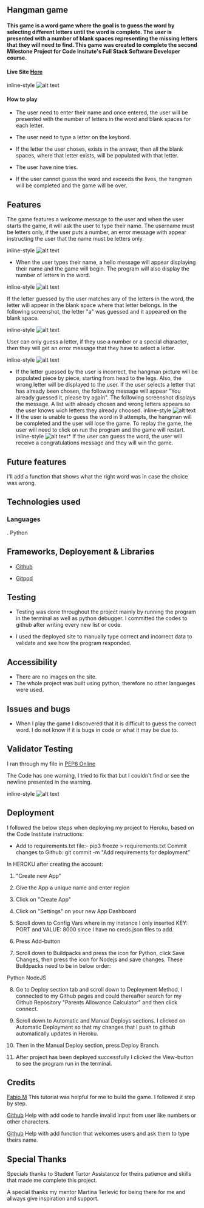 ## Hangman game 

#### This game is a word game where the goal is to guess the word by selecting different letters until the word is complete. The user is presented with a number of blank spaces representing the missing letters that they will need to find. This game was created to complete the second Milestone Project for Code Insitute's Full Stack Software Developer course.

#### Live Site [Here](https://meys-game.herokuapp.com/)

inline-style
![alt text](doc/Ska%CC%88rmavbild%202022-07-17%20kl.%2006.31.46.png)
#### How to play

* The user need to enter their name and once entered, the user will be presented with the number of letters in the word and blank spaces for each letter.

* The user need to type a letter on the keybord.
* If the letter the user choses, exists in the answer, then all the blank spaces, where that letter exists, will be populated with that letter.
* The user have nine tries.
* If the user cannot guess the word and exceeds the lives, the hangman will be completed and the game will be over.
## Features
The game features a welcome message to the user and when the user starts the game, it will ask the user to type their name. The username must be letters only, if the user puts a number, an error message with appear instructing the user that the name must be letters only.

inline-style
![alt text](doc/Ska%CC%88rmavbild%202022-07-17%20kl.%2006.31.46.png)

* When the user types their name, a hello message will appear displaying their name and the game will begin. The program will also display the number of letters in the word.

inline-style
![alt text](doc/Ska%CC%88rmavbild%202022-07-17%20kl.%2006.34.08.png)

If the letter guessed by the user matches any of the letters in the word, the letter will appear in the blank space where that letter belongs. In the following screenshot, the letter "a" was guessed and it appeared on the blank space.

inline-style
![alt text](doc/Ska%CC%88rmavbild%202022-07-17%20kl.%2006.37.38.png)

User can only guess a letter, if they use a number or a special character, then they will get an error message that they have to select a letter.

inline-style
![alt text](doc/Ska%CC%88rmavbild%202022-07-17%20kl.%2006.39.47.png)

* If the letter guessed by the user is incorrect, the hangman picture will be populated piece by piece, starting from head to the legs. Also, the wrong letter will be displayed to the user. If the user selects a letter that has already been chosen, the following message will appear "You already guessed it, please try again". The following screenshot displays the message. A list with already chosen and wrong letters appears so the user knows wich letters they already choosed.
inline-style
![alt text](doc/Ska%CC%88rmavbild%202022-07-17%20kl.%2006.42.07.png)
* If the user is unable to guess the word in 9 attempts, the hangman will be completed and the user will lose the game. To replay the game, the user will need to click on run the program and the game will restart.
inline-style
![alt text](doc/Ska%CC%88rmavbild%202022-07-17%20kl.%2006.48.39.png)* If the user can guess the word, the user will receive a congratulations message and they will win the game.

## Future features

I'll add a function that shows what the right word was in case the choice was wrong.

## Technologies used

### Languages
. Python

## Frameworks, Deployement & Libraries

* [Github](https://github.com/)

* [Gitpod](https://gitpod.io)

## Testing

* Testing was done throughout the project mainly by running the program in the terminal as well as python debugger. I committed the codes to github after writing every new list or code.

* I used the deployed site to manually type correct and incorrect data to validate and see how the program responded.

## Accessibility

* There are no images on the site.
* The whole project was built using python, therefore no other langueges were used.

## Issues and bugs

* When I play the game I discovered that it is difficult to guess the correct word. I do not know if it is bugs in code or what it may be due to.

## Validator Testing
I ran through my file in [PEP8 Online](http://pep8online.com/)

The Code has one warning, I tried to fix that but I couldn't find or see the newline presented in the warning. 

inline-style
![alt text](doc/Ska%CC%88rmavbild%202022-07-17%20kl.%2007.05.04.png)

## Deployment

I followed the below steps when deploying my project to Heroku, based on the Code Institute instructions:

* Add to requirements.txt file:-
pip3 freeze > requirements.txt
Commit changes to Github:
git commit -m "Add requirements for deployment”

In HEROKU after creating the account:

1. "Create new App"

2. Give the App a unique name and enter region

3. Click on "Create App"

4. Click on "Settings" on your new App Dashboard

5. Scroll down to Config Vars where in my instance I only inserted KEY: PORT and VALUE: 8000 since I have no creds.json files to add.

6. Press Add-button

7. Scroll down to Buildpacks and press the icon for Python, click Save Changes, then press the icon for Nodejs and save changes. These Buildpacks need to be in below order:

Python NodeJS

8. Go to Deploy section tab and scroll down to Deployment Method. I connected to my Github pages and could thereafter search for my Github Repository "Parents Allowance Calculator" and then click connect.

9. Scroll down to Automatic and Manual Deploys sections. I clicked on Automatic Deployment so that my changes that I push to github automatically updates in Heroku.

10. Then in the Manual Deploy section, press Deploy Branch.

11. After project has been deployed successfully I clicked the View-button to see the program run in the terminal.

## Credits

[Fabio M](https://www.youtube.com/watch?v=lJ7RhvNvsnc&t=1s) This tutorial was helpful for me to build the game. I followed it step by step. 

[Github](https://github.com/) Help with add code to handle invalid input from user like numbers or other characters.

[Github](https://github.com/) Help with add function that welcomes users and ask them to type theirs name.

## Special Thanks

Specials thanks to Student Turtor Assistance for theirs patience and skills that made me complete this project. 

A special thanks my mentor Martina Terlević for being there for me and allways give inspiration and support.






